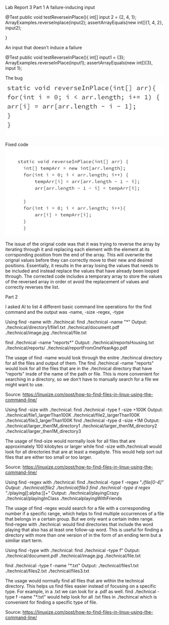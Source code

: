 Lab Report 3
Part 1 
A failure-inducing input

@Test 
public void testReverseinPlace(){
  int[] input 2 = {2, 4, 1};
  ArrayExamples.reverseInplace(input2);
  assertArrayEquals(new int[]{1, 4, 2}, input2);

  }

An input that doesn't induce a failure

@Test
public void testReverseInPlace(){
int[] input1 = {3};
ArrayExamples.reverseInPlace(input1);
assertArrayEquals(new int[]{3}, input 1};




The bug

![image](screen1.png) 

Fixed code
![image](screen2.png) 


The issue of the orignal code was that it was trying to reverse the array by iterating through it and replacing each element with the element at its corrsponding position from the end of the array. This will overwrite the orignal values before they can correctly move to their new and desired positions. Essentially, it results in the array losing the values that needs to be included and instead replace the values that have already been looped through. The corrected code includes a temporary array to store the values of the reversed array in order ot avoid the replacement of values and correctly reverses the list. 

Part 2

I asked AI to list 4 different basic command line operations for the find command and the output was 
-name, -size -regex, -type

Using find -name with ./techincal:
find ./technical -name "*"
Output:
./technical/directory1/file1.txt
./technical/document.pdf
./technical/image.jpg
./technical/file.txt


find ./technical -name "reports*"
Output:
./technical/reportsHousing.txt
./technical/reports/
./technical/reportFromOneYearAgo.pdf

The usage of find -name would look through the enitre ./techincal directory for all the files and output of them. The find ./techincal  -name "reports" would look for all the files that are in the ./technical directory that have "reports" insde of the name of the path or file. This is more convenient for searching in a directory, so we don't have to manually search for a file we might want to use. 

 Source: https://linuxize.com/post/how-to-find-files-in-linux-using-the-command-line/ 


Using find -size with ./technical:
find ./technical -type f -size +100K
Output:
./technical/file1_largerThan100K
./technical/file2_largerThan100K
./technical/file3_largerThan100K
find ./technical -type d -size +1M
Output:
./technical/larger_then1M_directory1
./technical/larger_then1M_directory2
./technical/larger_then1M_directory3

The usage of find-size would normally look for all files that are approximately 100 kilobytes or larger while find -size with./technicall would look for all directories that are at least a megabyte. This would help sort out files that are either too small or too larger. 

Source: https://linuxize.com/post/how-to-find-files-in-linux-using-the-command-line/ 

Using find -regex with ./technical:
find ./technical -type f -regex ".*/file[0-4]"
Output:
./technical/file2
./technical/file3
find ./technical -type d regex ".*/playing[[:alpha:]]+"
Output:
./technical/playingCrazy
./technical/playingInClass
./technicalplayingWithFriends

The usage of find -regex would search for a file with a corresponding number if a specific range, which helps to find multiple occurrences of a file that belongs in a certain group. But we only want a certain index range. find-regex with ./technical: would find directories that include the word playing that also has at least one follow-up word. This is useful for finding a directory with more than one version of in the form of an ending term but a similiar start term. 


Using find -type with ./technical:
find ./technical -type f"
Output:
./technical/document.pdf
./technical/image.jpg
./technical/file.txt

find ./technical -type f -name "*.txt"
Output:
./technical/files1.txt
./technical/files2.txt
./technical/files3.txt

The usage would normally find all files that are within the technical directory. This helps us find files easier instead of focusing on a specific type. For example, in a .txt we can look for a .pdf as well. find ./technical -type f -name "*.txt" would help look for all .txt files in ./techincal which is convenient for finding a specific type of file. 

Source: https://linuxize.com/post/how-to-find-files-in-linux-using-the-command-line/ 
